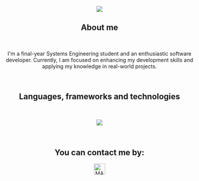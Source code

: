 <p align="center">
  <a href="https://github.com/CodeWhiteWeb/CodeWhiteWeb"><img src="https://readme-typing-svg.herokuapp.com?color=blue&center=true&vCenter=true&lines=Hi,I'm+Sofia"></a>
</p>

<h2 align="center">About me</h2>
<br>

<P align="center">I'm a final-year Systems Engineering student and an enthusiastic software developer. Currently, I am focused on enhancing my development skills and applying my knowledge in real-world projects.</P>

<br>

<h2 align="center">Languages, frameworks and technologies</h2>
<br>

<p align="center">
  <a href="https://skillicons.dev">
    <img src="https://skillicons.dev/icons?i=py,java,js,ts,angular,react,mysql,postman,git,github&theme=dark" />
  </a>
</p>
<br>

<!--
<h2 align="center">My stats</h2>
<br>

<p align="center">
   <img  align="center"  src="https://stats-seven-smoky.vercel.app/api/top-langs/?username=soandrade6&layout=compact&theme=tokyonight&text_color=C384FF&langs_count=21">
 </p>


 <p align="center">
<img src="https://github-readme-streak-stats.herokuapp.com?user=soandrade6&theme=tokyonight_duo&hide_border=true"
</p>
-->


<h2 align="center">You can contact me by:</h2>
<p align="center">  
  <a href="https://www.linkedin.com/in/sofia-andrade-palacio/" target="_blank">
    <img align="center" src="https://img.shields.io/badge/linkedin-%231DA1F2.svg?style=for-the-badge&logo=linkedin&logoColor=white" alt="MARV" height="30">
<!--   </a>
    <a href="https://www.instagram.com/s_andrade6/" target="_blank">
    <img align="center" src="https://img.shields.io/badge/instagram-%23E4405F.svg?style=for-the-badge&logo=Instagram&logoColor=white" alt="MARV" height="30">
  </a> -->
</p>

  


<!--
**soandrade6/soandrade6** is a ✨ _special_ ✨ repository because its `README.md` (this file) appears on your GitHub profile.

Here are some ideas to get you started:

- 🔭 I’m currently working on ...
- 🌱 I’m currently learning ...
- 👯 I’m looking to collaborate on ...
- 🤔 I’m looking for help with ...
- 💬 Ask me about ...
- 📫 How to reach me: ...
- 😄 Pronouns: ...
- ⚡ Fun fact: ...
-->
